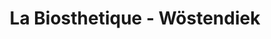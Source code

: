 ---
title: "La Biosthetique - Wöstendiek"
url: /beckum/la-biosthetique-woestendiek/
shop: Friseur
---